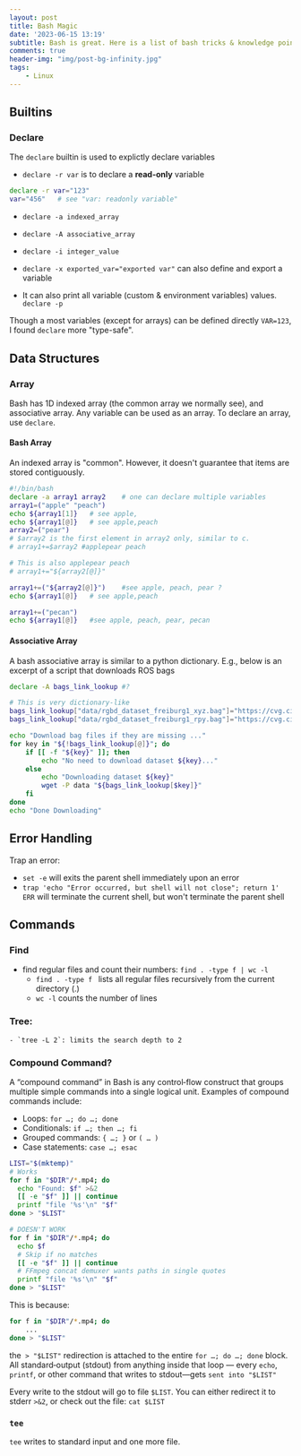 ```yaml
---
layout: post
title: Bash Magic
date: '2023-06-15 13:19'
subtitle: Bash is great. Here is a list of bash tricks & knowledge points that I found magical
comments: true
header-img: "img/post-bg-infinity.jpg"
tags:
    - Linux
---
```


## Builtins

### Declare

The `declare` builtin is used to explictly declare variables

- `declare -r var` is to declare a **read-only** variable

```bash
declare -r var="123"
var="456"   # see "var: readonly variable"
```

- `declare -a indexed_array`
- `declare -A associative_array`
- `declare -i integer_value`

- `declare -x exported_var="exported var"` can also define and export a variable

- It can also print all variable (custom & environment variables) values. `declare -p`

Though a most variables (except for arrays) can be defined directly `VAR=123`, I found `declare` more "type-safe".

## Data Structures

### Array

Bash has 1D indexed array (the common array we normally see), and associative array. Any variable can be used as an array. To declare an array, use `declare`.

#### Bash Array

An indexed array is "common". However, it doesn't guarantee that items are stored contiguously. 

```bash
#!/bin/bash
declare -a array1 array2    # one can declare multiple variables
array1=("apple" "peach")
echo ${array1[1]}   # see apple,
echo ${array1[@]}   # see apple,peach
array2=("pear")
# $array2 is the first element in array2 only, similar to c.
# array1+=$array2 #applepear peach 

# This is also applepear peach
# array1+="${array2[@]}"

array1+=("${array2[@]}")    #see apple, peach, pear ?
echo ${array1[@]}   # see apple,peach

array1+=("pecan")   
echo ${array1[@]}   #see apple, peach, pear, pecan
```

#### Associative Array

A bash associative array is similar to a python dictionary. E.g., below is an excerpt of a script that downloads ROS bags

```bash
declare -A bags_link_lookup #?

# This is very dictionary-like
bags_link_lookup["data/rgbd_dataset_freiburg1_xyz.bag"]="https://cvg.cit.tum.de/rgbd/dataset/freiburg1/rgbd_dataset_freiburg1_xyz.bag"
bags_link_lookup["data/rgbd_dataset_freiburg1_rpy.bag"]="https://cvg.cit.tum.de/rgbd/dataset/freiburg1/rgbd_dataset_freiburg1_rpy.bag"

echo "Download bag files if they are missing ..."
for key in "${!bags_link_lookup[@]}"; do
    if [[ -f "${key}" ]]; then 
        echo "No need to download dataset ${key}..."
    else
        echo "Downloading dataset ${key}"
        wget -P data "${bags_link_lookup[$key]}"
    fi
done
echo "Done Downloading"
```

## Error Handling

Trap an error:
- `set -e` will exits the parent shell immediately upon an error
- `trap 'echo "Error occurred, but shell will not close"; return 1' ERR` will terminate the current shell, but won't terminate the parent shell

## Commands

### Find
- find regular files and count their numbers: `find . -type f | wc -l`
    - `find . -type f ` lists all regular files recursively from the current directory (.)
    - `wc -l` counts the number of lines 

### Tree:
    - `tree -L 2`: limits the search depth to 2

### Compound Command?

A “compound command” in Bash is any control‐flow construct that groups multiple simple commands into a single logical unit. Examples of compound commands include:

- Loops: `for …; do …; done`
- Conditionals: `if …; then …; fi`
- Grouped commands: `{ …; }` or `( … )`
- Case statements: `case …; esac`

```bash
LIST="$(mktemp)"
# Works
for f in "$DIR"/*.mp4; do
  echo "Found: $f" >&2
  [[ -e "$f" ]] || continue
  printf "file '%s'\n" "$f"
done > "$LIST"

# DOESN'T WORK
for f in "$DIR"/*.mp4; do
  echo $f
  # Skip if no matches
  [[ -e "$f" ]] || continue
  # FFmpeg concat demuxer wants paths in single quotes
  printf "file '%s'\n" "$f"
done > "$LIST"
```

This is because:
```bash
for f in "$DIR"/*.mp4; do
    ... 
done > "$LIST"
```

the` > "$LIST"` redirection is attached to the entire `for …; do …; done` block. All standard‐output (stdout) from anything inside that loop — every `echo`, `printf`, or other command that writes to stdout—gets `sent into "$LIST"`

Every write to the stdout will go to file `$LIST`. You can either redirect it to stderr `>&2`, or check out the file: `cat $LIST`

### `tee`

`tee` writes to standard input and one more file. 
